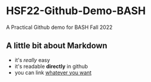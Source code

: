 # HSF22-Github-Demo-BASH
A Practical Github demo for BASH Fall 2022

## A little bit about Markdown
- it's *really* easy
- it's readable **directly** in github
- you can link [whatever you want](https://www.markdownguide.org/cheat-sheet/)
